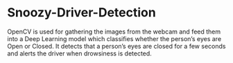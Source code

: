 # Snoozy-Driver-Detection
OpenCV is used for gathering the images from the webcam and feed them into a Deep Learning model which classifies whether the person’s eyes are Open or Closed. It detects that a person’s eyes are closed for a few seconds and alerts the driver when drowsiness is detected.
